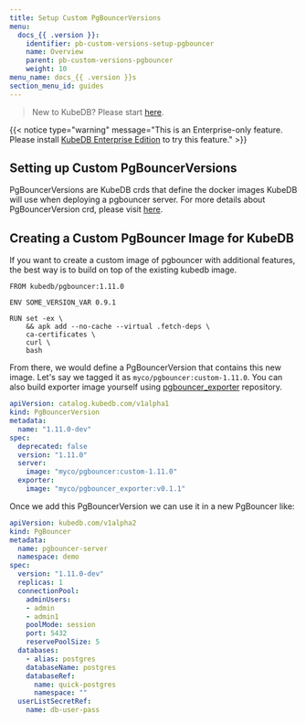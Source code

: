 ```yaml
---
title: Setup Custom PgBouncerVersions
menu:
  docs_{{ .version }}:
    identifier: pb-custom-versions-setup-pgbouncer
    name: Overview
    parent: pb-custom-versions-pgbouncer
    weight: 10
menu_name: docs_{{ .version }}s
section_menu_id: guides
---
```


> New to KubeDB? Please start [here](/docs/README.md).

{{< notice type="warning" message="This is an Enterprise-only feature. Please install [KubeDB Enterprise Edition](/docs/setup/install/enterprise.md) to try this feature." >}}

## Setting up Custom PgBouncerVersions

PgBouncerVersions are KubeDB crds that define the docker images KubeDB will use when deploying a pgbouncer server. For more details about PgBouncerVersion crd, please visit [here](/docs/guides/pgbouncer/concepts/catalog.md).

## Creating a Custom PgBouncer Image for KubeDB

If you want to create a custom image of pgbouncer with additional features, the best way is to build on top of the existing kubedb image.

```docker
FROM kubedb/pgbouncer:1.11.0

ENV SOME_VERSION_VAR 0.9.1

RUN set -ex \
    && apk add --no-cache --virtual .fetch-deps \
    ca-certificates \
    curl \
    bash
```

From there, we would define a PgBouncerVersion that contains this new image. Let's say we tagged it as `myco/pgbouncer:custom-1.11.0`.  You can also build exporter image yourself using [pgbouncer_exporter](https://github.com/kubedb/pgbouncer_exporter) repository.

```yaml
apiVersion: catalog.kubedb.com/v1alpha1
kind: PgBouncerVersion
metadata:
  name: "1.11.0-dev"
spec:
  deprecated: false
  version: "1.11.0"
  server:
    image: "myco/pgbouncer:custom-1.11.0"
  exporter:
    image: "myco/pgbouncer_exporter:v0.1.1"
```

Once we add this PgBouncerVersion we can use it in a new PgBouncer like:

```yaml
apiVersion: kubedb.com/v1alpha2
kind: PgBouncer
metadata:
  name: pgbouncer-server
  namespace: demo
spec:
  version: "1.11.0-dev"
  replicas: 1
  connectionPool:
    adminUsers:
    - admin
    - admin1
    poolMode: session
    port: 5432
    reservePoolSize: 5
  databases:
    - alias: postgres
    databaseName: postgres
    databaseRef:
      name: quick-postgres
      namespace: ""
  userListSecretRef:
    name: db-user-pass
```
